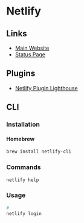 # Netlify

<!--
https://www.youtube.com/watch?v=vLgdmMekdIE

https://app.pluralsight.com/guides/deploy-a-react-app-on-a-server
-->

## Links

- [Main Website](https://netlify.com/)
- [Status Page](https://netlifystatus.com/)

## Plugins

- [Netlify Plugin Lighthouse](https://github.com/netlify-labs/netlify-plugin-lighthouse)

## CLI

### Installation

#### Homebrew

```sh
brew install netlify-cli
```

### Commands

```sh
netlify help
```

### Usage

```sh
#
netlify login
```

<!--
```sh
cat << EOF > ./netlify.toml
[build]
  publish = "out"
  command = "npm run build-prod"
EOF
```
-->
